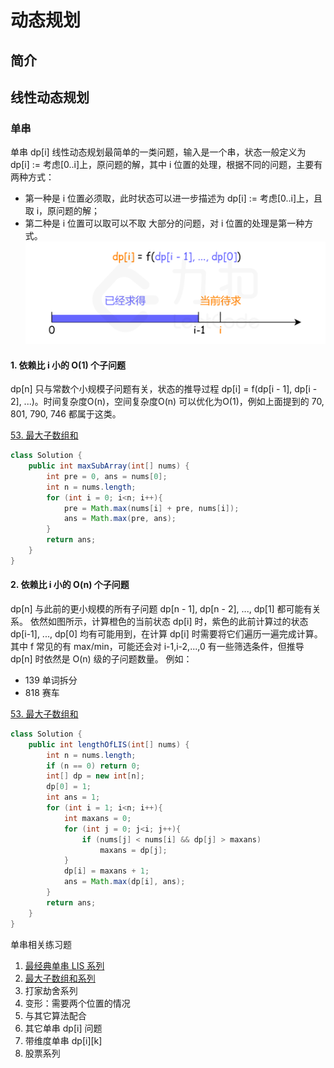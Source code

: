 # 动态规划
## 简介

## 线性动态规划

### 单串
单串 dp[i] 线性动态规划最简单的一类问题，输入是一个串，状态一般定义为 dp[i] := 考虑[0..i]上，原问题的解，其中 i 位置的处理，根据不同的问题，主要有两种方式：
* 第一种是 i 位置必须取，此时状态可以进一步描述为 dp[i] := 考虑[0..i]上，且取 i，原问题的解；
* 第二种是 i 位置可以取可以不取
大部分的问题，对 i 位置的处理是第一种方式。
![img.png](../../imgs/dp1.png)
#### 1. 依赖比 i 小的 O(1) 个子问题
dp[n] 只与常数个小规模子问题有关，状态的推导过程 dp[i] = f(dp[i - 1], dp[i - 2], ...)。时间复杂度O(n)，空间复杂度O(n) 可以优化为O(1)，例如上面提到的 70, 801, 790, 746 都属于这类。

[53. 最大子数组和](https://leetcode.cn/problems/maximum-subarray)
```java
class Solution {
    public int maxSubArray(int[] nums) {
        int pre = 0, ans = nums[0];
        int n = nums.length;
        for (int i = 0; i<n; i++){
            pre = Math.max(nums[i] + pre, nums[i]);
            ans = Math.max(pre, ans);
        }
        return ans;
    }
}
```
#### 2. 依赖比 i 小的 O(n) 个子问题
dp[n] 与此前的更小规模的所有子问题 dp[n - 1], dp[n - 2], ..., dp[1] 都可能有关系。 依然如图所示，计算橙色的当前状态 dp[i] 时，紫色的此前计算过的状态 dp[i-1], ..., dp[0] 均有可能用到，在计算 dp[i] 时需要将它们遍历一遍完成计算。
其中 f 常见的有 max/min，可能还会对 i-1,i-2,...,0 有一些筛选条件，但推导 dp[n] 时依然是 O(n) 级的子问题数量。
例如：
* 139 单词拆分
* 818 赛车

[53. 最大子数组和](https://leetcode.cn/problems/maximum-subarray/description/)
```java
class Solution {
    public int lengthOfLIS(int[] nums) {
        int n = nums.length;
        if (n == 0) return 0;
        int[] dp = new int[n];
        dp[0] = 1;
        int ans = 1;
        for (int i = 1; i<n; i++){
            int maxans = 0;
            for (int j = 0; j<i; j++){
                if (nums[j] < nums[i] && dp[j] > maxans) 
                    maxans = dp[j];
            }
            dp[i] = maxans + 1;
            ans = Math.max(dp[i], ans);
        }
        return ans;
    }
}
```

单串相关练习题
1. [最经典单串 LIS 系列](./单串LIS系列.md)
2. [最大子数组和系列](./最大子数组和系列.md)
3. 打家劫舍系列
4. 变形：需要两个位置的情况
5. 与其它算法配合
6. 其它单串 dp[i] 问题
7. 带维度单串 dp[i][k]
8. 股票系列